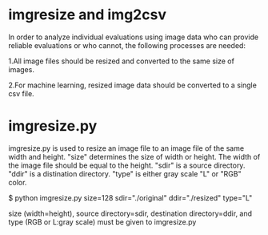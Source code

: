 # imgresize and img2csv

In order to analyze individual evaluations using image data 
who can provide reliable evaluations or who cannot, the following processes are needed:

1.All image files should be resized and converted to the same size of images.

2.For machine learning, resized image data should be converted to a single csv file.

# imgresize.py 

imgresize.py is used to resize an image file to an image file of the same width and height.
"size" determines the size of width or height. 
The width of the image file should be equal to the height.
"sdir" is a source directory. 
"ddir" is a distination directory.
"type" is either gray scale "L" or "RGB" color.

$ python imgresize.py size=128 sdir="./original" ddir="./resized" type="L"

size (width=height), source directory=sdir, destination directory=ddir, 
and type (RGB or L:gray scale) must be given to imgresize.py


